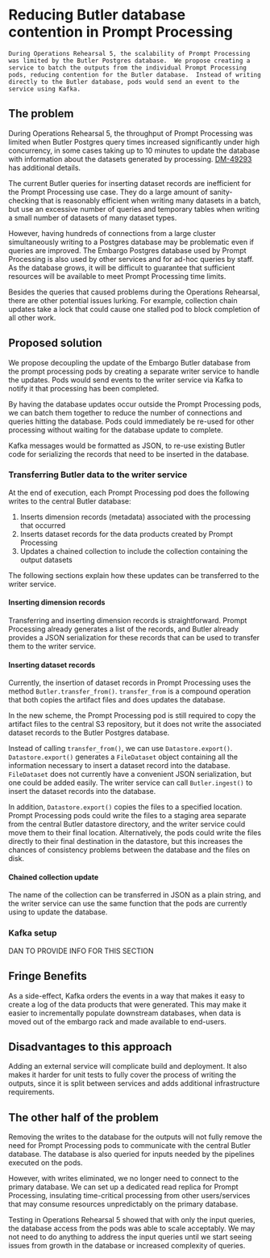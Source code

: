 # Reducing Butler database contention in Prompt Processing

```{abstract}
During Operations Rehearsal 5, the scalability of Prompt Processing was limited by the Butler Postgres database.  We propose creating a service to batch the outputs from the individual Prompt Processing pods, reducing contention for the Butler database.  Instead of writing directly to the Butler database, pods would send an event to the service using Kafka.
```

## The problem

During Operations Rehearsal 5, the throughput of Prompt Processing was limited
when Butler Postgres query times increased significantly under high
concurrency, in some cases taking up to 10 minutes to update the database with
information about the datasets generated by processing.
[DM-49293](https://rubinobs.atlassian.net/browse/DM-49293) has additional
details.

The current Butler queries for inserting dataset records are inefficient for
the Prompt Processing use case.  They do a large amount of sanity-checking that
is reasonably efficient when writing many datasets in a batch, but use an
excessive number of queries and temporary tables when writing a small number of
datasets of many dataset types.

 However, having hundreds of connections from a large cluster simultaneously
 writing to a Postgres database may be problematic even if queries are
 improved.  The Embargo Postgres database used by Prompt Processing is also
 used by other services and for ad-hoc queries by staff. As the database grows,
 it will be difficult to guarantee that sufficient resources will be available
 to meet Prompt Processing time limits.

 Besides the queries that caused problems during the Operations Rehearsal,
 there are other potential issues lurking.  For example, collection chain
 updates take a lock that could cause one stalled pod to block completion of
 all other work.

## Proposed solution

We propose decoupling the update of the Embargo Butler database from the prompt
processing pods by creating a separate writer service to handle the updates.
Pods would send events to the writer service via Kafka to notify it that
processing has been completed.

By having the database updates occur outside the Prompt Processing pods, we can
batch them together to reduce the number of connections and queries hitting the
database. Pods could immediately be re-used for other processing without
waiting for the database update to complete.

Kafka messages would be formatted as JSON, to re-use existing Butler code for
serializing the records that need to be inserted in the database.

### Transferring Butler data to the writer service

At the end of execution, each Prompt Processing pod does the following writes
to the central Butler database:

1. Inserts dimension records (metadata) associated with the processing that occurred
2. Inserts dataset records for the data products created by Prompt Processing
3. Updates a chained collection to include the collection containing the output datasets

The following sections explain how these updates can be transferred to the
writer service.

#### Inserting dimension records
Transferring and inserting dimension records is straightforward.  Prompt
Processing already generates a list of the records, and Butler already provides
a JSON serialization for these records that can be used to transfer them to the
writer service.

#### Inserting dataset records
Currently, the insertion of dataset records in Prompt Processing uses the
method `Butler.transfer_from()`. `transfer_from` is a compound operation that
both copies the artifact files and does updates the database.

In the new scheme, the Prompt Processing pod is still required to copy the
artifact files to the central S3 repository, but it does not write the
associated dataset records to the Butler Postgres database.

Instead of calling `transfer_from()`, we can use `Datastore.export()`.
`Datastore.export()` generates a `FileDataset` object containing all the
information necessary to insert a dataset record into the database.
`FileDataset` does not currently have a convenient JSON serialization, but one
could be added easily.  The writer service can call `Butler.ingest()` to insert
the dataset records into the database.

In addition, `Datastore.export()` copies the files to a specified location.
Prompt Processing pods could write the files to a staging area separate from
the central Butler datastore directory, and the writer service could move them
to their final location.  Alternatively, the pods could write the files
directly to their final destination in the datastore, but this increases the
chances of consistency problems between the database and the files on disk.

#### Chained collection update
The name of the collection can be transferred in JSON as a plain string, and
the writer service can use the same function that the pods are currently
using to update the database.

### Kafka setup

DAN TO PROVIDE INFO FOR THIS SECTION

## Fringe Benefits

As a side-effect, Kafka orders the events in a way that makes it easy to create
a log of the data products that were generated.  This may make it
easier to incrementally populate downstream databases, when data is moved out
of the embargo rack and made available to end-users.

## Disadvantages to this approach
Adding an external service will complicate build and deployment.  It also makes
it harder for unit tests to fully cover the process of writing the outputs,
since it is split between services and adds additional infrastructure
requirements.

## The other half of the problem
Removing the writes to the database for the outputs will not fully remove the
need for Prompt Processing pods to communicate with the central Butler
database.  The database is also queried for inputs needed by the pipelines
executed on the pods.

However, with writes eliminated, we no longer need to connect to the primary
database.  We can set up a dedicated read replica for Prompt Processing,
insulating time-critical processing from other users/services that may
consume resources unpredictably on the primary database.

Testing in Operations Rehearsal 5 showed that with only the input queries, the
database access from the pods was able to scale acceptably.  We may not need
to do anything to address the input queries until we start seeing issues from
growth in the database or increased complexity of queries.
